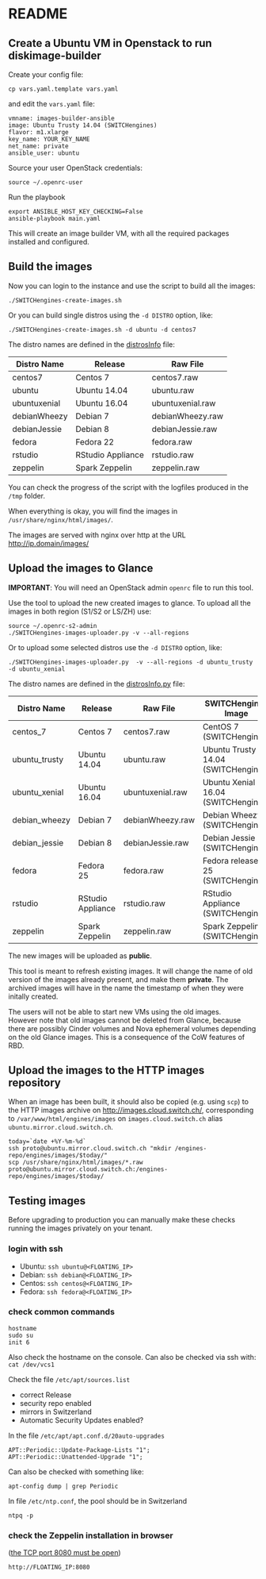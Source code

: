 # README

## Create a Ubuntu VM in Openstack to run diskimage-builder

Create your config file:

    cp vars.yaml.template vars.yaml

and edit the `vars.yaml` file:

    vmname: images-builder-ansible
    image: Ubuntu Trusty 14.04 (SWITCHengines)
    flavor: m1.xlarge
    key_name: YOUR_KEY_NAME
    net_name: private
    ansible_user: ubuntu

Source your user OpenStack credentials:

    source ~/.openrc-user

Run the playbook

    export ANSIBLE_HOST_KEY_CHECKING=False
    ansible-playbook main.yaml

This will create an image builder VM, with all the required packages installed 
and configured.

## Build the images

Now you can login to the instance and use the script to build all the images:

    ./SWITCHengines-create-images.sh

Or you can build single distros using the `-d DISTRO` option, like:

    ./SWITCHengines-create-images.sh -d ubuntu -d centos7

The distro names are defined in the [distrosInfo](templates/distrosInfo.j2) file:

| Distro Name | Release | Raw File |
| ----------- | ------- | -------- |
| centos7  | Centos 7 | centos7.raw |
| ubuntu  | Ubuntu 14.04 | ubuntu.raw |
| ubuntuxenial  | Ubuntu 16.04 | ubuntuxenial.raw |
| debianWheezy  | Debian 7 | debianWheezy.raw |
| debianJessie  | Debian 8 | debianJessie.raw |
| fedora  | Fedora 22 | fedora.raw |
| rstudio  | RStudio Appliance | rstudio.raw |
| zeppelin  | Spark Zeppelin | zeppelin.raw |

You can check the progress of the script with the logfiles produced in
the `/tmp` folder.

When everything is okay, you will find the images in
`/usr/share/nginx/html/images/`.

The images are served with nginx over http at the URL
http://ip.domain/images/

## Upload the images to Glance

**IMPORTANT**: You will need an OpenStack admin `openrc` file to run this tool.

Use the tool to upload the new created images to glance. To 
upload all the images in both region (S1/S2 or LS/ZH) use:

    source ~/.openrc-s2-admin
    ./SWITCHengines-images-uploader.py -v --all-regions

Or to upload some selected distros use the `-d DISTRO` option, like:

    ./SWITCHengines-images-uploader.py  -v --all-regions -d ubuntu_trusty -d ubuntu_xenial

The distro names are defined in the [distrosInfo.py](files/distrosInfo.py) file:

| Distro Name | Release | Raw File | SWITCHengines Image |
| ----------- | ------- | -------- | ------------------- |
| centos_7  | Centos 7 | centos7.raw | CentOS 7 (SWITCHengines) |
| ubuntu_trusty  | Ubuntu 14.04 | ubuntu.raw | Ubuntu Trusty 14.04 (SWITCHengines) |
| ubuntu_xenial  | Ubuntu 16.04 | ubuntuxenial.raw | Ubuntu Xenial 16.04 (SWITCHengines) |
| debian_wheezy  | Debian 7 | debianWheezy.raw | Debian Wheezy 7 (SWITCHengines) |
| debian_jessie  | Debian 8 | debianJessie.raw | Debian Jessie 8 (SWITCHengines) |
| fedora  | Fedora 25 | fedora.raw | Fedora release 25 (SWITCHengines) |
| rstudio  | RStudio Appliance | rstudio.raw | RStudio Appliance (SWITCHengines) |
| zeppelin  | Spark Zeppelin | zeppelin.raw | Spark Zeppelin (SWITCHengines) |

The new images will be uploaded as **public**.

This tool is meant to refresh existing images.  It will change the
name of old version of the images already present, and make them
**private**.  The archived images will have in the name the timestamp of
when they were initally created.  

The users will not be able to start new VMs using the old images.  
However note that old images cannot be deleted from Glance, 
because there are possibly Cinder volumes and Nova ephemeral volumes
depending on the old Glance images. This is a consequence of the 
CoW features of RBD.

## Upload the images to the HTTP images repository

When an image has been built, it should also be copied (e.g. using `scp`) to 
the HTTP images archive on http://images.cloud.switch.ch/, corresponding to
`/var/www/html/engines/images` on `images.cloud.switch.ch` alias 
`ubuntu.mirror.cloud.switch.ch`.

    today=`date +%Y-%m-%d`
    ssh proto@ubuntu.mirror.cloud.switch.ch "mkdir /engines-repo/engines/images/$today/"
    scp /usr/share/nginx/html/images/*.raw proto@ubuntu.mirror.cloud.switch.ch:/engines-repo/engines/images/$today/


## Testing images

Before upgrading to production you can manually make these checks
running the images privately on your tenant.

### login with ssh

 * Ubuntu: `ssh ubuntu@<FLOATING_IP>`
 * Debian: `ssh debian@<FLOATING_IP>`
 * Centos: `ssh centos@<FLOATING_IP>`
 * Fedora: `ssh fedora@<FLOATING_IP>`

### check common commands

    hostname
    sudo su
    init 6

Also check the hostname on the console.  Can also be checked via ssh
with: `cat /dev/vcs1`

Check  the file `/etc/apt/sources.list`

 * correct Release
 * security repo enabled
 * mirrors in Switzerland
 * Automatic Security Updates enabled?

In the file `/etc/apt/apt.conf.d/20auto-upgrades`

    APT::Periodic::Update-Package-Lists "1";
    APT::Periodic::Unattended-Upgrade "1";

Can also be checked with something like:

    apt-config dump | grep Periodic

In file `/etc/ntp.conf`, the pool should be in Switzerland

    ntpq -p

### check the Zeppelin installation in browser
([the TCP port 8080 must be open](https://help.switch.ch/fr/engines/documentation/switch-official-images/zeppelin/))

    http://FLOATING_IP:8080